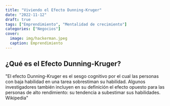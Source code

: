 ```yaml
---
title: "Viviendo el Efecto Dunning-Kruger"
date: "2022-11-12"
draft: true
tags: ["Emprendimiento", "Mentalidad de crecimiento"]
categories: ["Negocios"]
cover:
  image: img/hackerman.jpeg
  caption: Emprendimiento
---
```


## ¿Qué es el Efecto Dunning-Kruger?

"El efecto Dunning-Kruger es el sesgo cognitivo por el cual las personas con baja habilidad en una tarea sobrestiman su habilidad. Algunos investigadores también incluyen en su definición el efecto opuesto para las personas de alto rendimiento: su tendencia a subestimar sus habilidades. Wikipedia"
